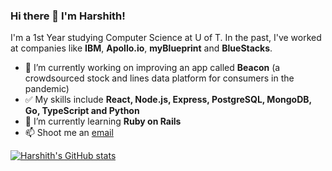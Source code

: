 ### Hi there 👋 I'm Harshith!

I'm a 1st Year studying Computer Science at U of T. In the past, I've worked at companies like **IBM**, **Apollo.io**, **myBlueprint** and **BlueStacks**.

- 🔭 I’m currently working on improving an app called **Beacon** (a crowdsourced stock and lines data platform for consumers in the pandemic)
- ✅ My skills include **React, Node.js, Express, PostgreSQL, MongoDB, Go, TypeScript and Python**
- 🌱 I’m currently learning **Ruby on Rails**
- 📫 Shoot me an [email](mailto:harshithl1777@gmail.com)


[![Harshith's GitHub stats](https://github-readme-stats.vercel.app/api?username=harshithl1777)](https://github.com/anuraghazra/github-readme-stats)
